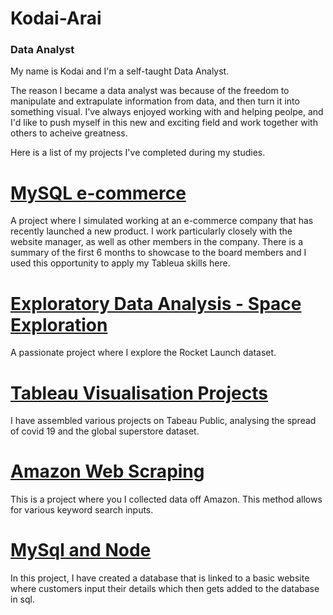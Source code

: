 # Kodai-Arai
### Data Analyst 

My name is Kodai and I'm a self-taught Data Analyst. 

The reason I became a data analyst was because of the freedom to manipulate and extrapulate information from data, and then turn it into something visual. I've always enjoyed working with and helping peolpe, and I'd like to push myself in this new and exciting field and work together with others to acheive greatness. 

Here is a list of my projects I've completed during my studies. 

# [MySQL e-commerce](https://github.com/KodaiArai1/MySQL-e-commerce)
A project where I simulated working at an e-commerce company that has recently launched a new product. I work particularly closely with the website manager, as well as  other members in the company. There is a summary of the first 6 months to showcase to the board members and I used this opportunity to apply my Tableua skills here. 

# [Exploratory Data Analysis - Space Exploration](https://github.com/KodaiKonnerArai/Exploratory-Data-Analysis-Space-Exploration)
A passionate project where I explore the Rocket Launch dataset. 


# [Tableau Visualisation Projects](https://github.com/KodaiKonnerArai/Tableau-Visualiations-)
I have assembled various projects on Tabeau Public, analysing the spread of covid 19 and the global superstore dataset. 


# [Amazon Web Scraping](https://github.com/KodaiKonnerArai/Amazon-Web-Scraper)
This is a project where you I collected data off Amazon. This method allows for various keyword search inputs. 


# [MySql and Node](https://github.com/KodaiKonnerArai/MySQL-and-node.js)
In this project, I have created a database that is linked to a basic website where customers input their details which then gets added to the database in sql. 

